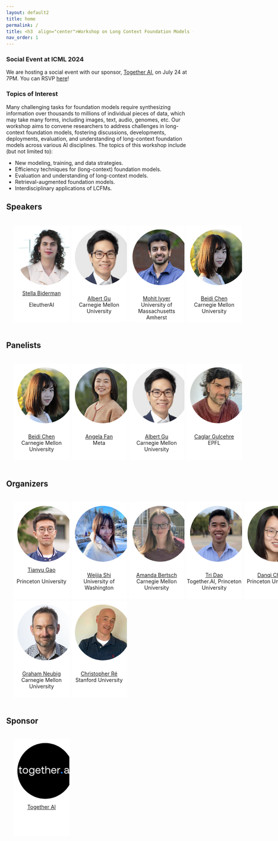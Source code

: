 ```yaml
---
layout: default2
title: home
permalink: /
title: <h3  align="center">Workshop on Long Context Foundation Models (LCFM)</h3>
nav_order: 1
---
```





<!-- <html lang="en">
<div class="news-box">
  <h4>Announcements</h4>
  <br>
  <p>1. <b>Recordings</b> are available on the <a href="https://neurips.cc/virtual/2023/workshop/66498" target="_blank">NeurIPS website</a> (NeurIPS registration required). They will be made public after one month (Jan 2024).<br>
  2. <b>Talk slides</b> are posted on the <a href="/speakers">speakers page</a>.<br>
  3. Congratuations to <a href="#paper-awards">paper award winners</a>!<br>
  4. <b>Workshop highlights and photos</b> can be found on our <a href="https://twitter.com/itif_workshop">Twitter</a>.
  <br><br>
  Thank you for joining us at NeurIPS 2023! Hope to see you next time! 
  </p>
</div>
</html> -->
<!-- 
# Call for Papers
<br>
### Important Dates

:loudspeaker: __The submission deadline is extended to June 6!__

* Submission Begins: May 20, 2024
  * Submission Portal: [OpenReview](https://openreview.net/group?id=ICML.cc/2024/Workshop/LCFM)
  * Template: [Overleaf](https://www.overleaf.com/read/jnvskgmhbgdx#1a9c21)
* Submission Deadline: ~~May 31, 2024~~ June 6, 2024 (11:59pm, anywhere on earth)
* Notification of Acceptance: June 17, 2024
* Camera-ready papers due: TBD
* Workshop Date: July 26, 2024


<br>


<br>

### Guidelines

* Paper submission is hosted on [OpenReview](https://openreview.net/group?id=ICML.cc/2024/Workshop/LCFM).
* We welcome papers __up to 4 pages (max)__, not including references or appendix. 
  * Please use the provided LaTex template ([Overleaf](https://www.overleaf.com/read/jnvskgmhbgdx#1a9c21)) for your submission.
  * The paper should be anonymized and uploaded to OpenReview as a single PDF. 
  * You may use as many pages of references and appendix as you wish, but reviewers are not required to read the appendix. 
  * Posting papers on preprint servers like ArXiv is permitted.
* This is a __non-archival__ workshop. No submission will be indexed nor have archival proceedings.
  * Accepted papers will appear on the workshop website. They will also be available on OpenReview and ICML virtual site.
  * We accept submissions that are under review at other venues (e.g., NeurIPS 2024), as long as this does not violate the dual-submission / anonymity policy of the other venue.
* The review process will be double-blind.
<br> -->

### Social Event at ICML 2024

We are hosting a social event with our sponsor, <a href="https://www.together.ai/">Together AI</a>, on July 24 at 7PM. You can RSVP <a href="https://lu.ma/9fctiq9k">here</a>!

### Topics of Interest

Many challenging tasks for foundation models require synthesizing information over thousands to millions of individual pieces of data, which may take many forms, including images, text, audio, genomes, etc. Our workshop aims to convene researchers to address challenges in long-context foundation models, fostering discussions, developments, deployments, evaluation, and understanding of long-context foundation models across various AI disciplines. The topics of this workshop include (but not limited to):

* New modeling, training, and data strategies.
* Efficiency techniques for (long-context) foundation models.
* Evaluation and understanding of long-context models.
* Retrieval-augmented foundation models.
* Interdisciplinary applications of LCFMs.

## Speakers
<html>
    <div class="team-container">
        <div class="team-member">
            <img src="/assets/img/speakers/stella.png" alt="Name 1">
            <a href="https://www.stellabiderman.com/">Stella Biderman</a>
            <p>EleutherAI</p>
        </div>
        <div class="team-member">
            <img src="/assets/img/speakers/albert.png" alt="Name 2">
            <p><a href="https://www.linkedin.com/in/albert-gu-8ab677139">Albert Gu</a>
            <br>Carnegie Mellon University</p>
        </div>
        <div class="team-member">
            <img src="/assets/img/speakers/mohit.png" alt="Name 3">
            <p><a href="https://people.cs.umass.edu/~miyyer/">Mohit Iyyer</a>
            <br>University of Massachusetts Amherst</p>
        </div>
        <div class="team-member">
            <img src="/assets/img/speakers/beidi.png" alt="Name 4">
            <p><a href="https://www.andrew.cmu.edu/user/beidic/">Beidi Chen</a>
            <br>Carnegie Mellon University</p>
        </div>
    </div>
</html>


## Panelists
<html>
    <div class="team-container">
         <div class="team-member">
            <img src="/assets/img/speakers/beidi.png" alt="Name 4">
            <p><a href="https://www.andrew.cmu.edu/user/beidic/">Beidi Chen</a>
            <br>Carnegie Mellon University</p>
        </div>
        <div class="team-member">
            <img src="/assets/img/speakers/angela.png" alt="Name 2">
            <p><a href="https://ai.meta.com/people/423869000175606/angela-fan/">Angela Fan</a>
            <br>Meta</p>
        </div>
        <div class="team-member">
            <img src="/assets/img/speakers/albert.png" alt="Name 2">
            <p><a href="https://www.linkedin.com/in/albert-gu-8ab677139">Albert Gu</a>
            <br>Carnegie Mellon University</p>
        </div>
        <div class="team-member">
            <img src="/assets/img/speakers/caglar.png" alt="Name 4">
            <p><a href="https://www.caglarg.com/">Caglar Gulcehre</a>
            <br>EPFL</p>
        </div>
    </div>
</html>


## Organizers
<html>
    <div class="team-container">
        <div class="team-member">
            <img src="/assets/img/organizers/tianyu.jpeg" alt="Name 1">
            <a href="https://gaotianyu.xyz/about/">Tianyu Gao</a>
            <p>Princeton University</p>
        </div>
        <div class="team-member">
            <img src="/assets/img/organizers/weijia.png" alt="Name 2">
            <p><a href="https://weijiashi.notion.site/">Weijia Shi</a>
            <br>University of Washington</p>
        </div>
        <div class="team-member">
            <img src="/assets/img/organizers/amanda.png" alt="Name 3">
            <p><a href="https://www.cs.cmu.edu/~abertsch/">Amanda Bertsch</a>
            <br>Carnegie Mellon University</p>
        </div>
        <div class="team-member">
            <img src="/assets/img/organizers/tri.png" alt="Name 4">
            <p><a href="https://tridao.me/">Tri Dao</a>
            <br>Together.AI, Princeton University</p>
        </div>
        <div class="team-member">
            <img src="/assets/img/organizers/danqi.png" alt="Name 5">
            <p><a href="https://www.cs.princeton.edu/~danqic/">Danqi Chen</a>
            <br>Princeton University</p>
        </div>
        <div class="team-member">
            <img src="/assets/img/organizers/graham.jpeg" alt="Name 6">
            <p><a href="https://phontron.com/">Graham Neubig</a>
            <br>Carnegie Mellon University</p>
        </div>
        <div class="team-member">
            <img src="/assets/img/organizers/chris.jpg" alt="Name 7">
            <p><a href="https://cs.stanford.edu/~chrismre/">Christopher Ré</a>
            <br>Stanford University</p>
        </div>
    </div>
</html>

## Sponsor

<html>
    <div class="team-container">
        <div class="team-member">
            <img src="/assets/img/together.png" alt="Together">
            <a href="https://www.together.ai/">Together AI</a>
        </div>
    </div>
</html>

<style>
    /* Style for the team container */
.team-container {
    display: grid;
    grid-template-columns: repeat(5, 1fr); /* Display 3 members per row */
    gap: 5px;
    max-width: 1000px;
    padding: 20px;
}

@media (max-width: 768px) {
    .team-container {
        grid-template-columns: repeat(2, 1fr); /* Display 2 members per row on smaller screens */
    }
}

/* Style for each team member */
.team-member {
    text-align: center;
    background-color: #fff;
    padding: 0px;
    width: 150px; /* Set a fixed width for consistent circle appearance */
    height: 260px; /* Set a fixed height for consistent circle appearance */
    /* box-shadow: 0px 3px 6px rgba(0, 0, 0, 0.1); */
    overflow: hidden; /* Hide any image overflow */
}


.team-member h3 {
    font-size: 16px;
    color: #333;
}

.team-member img {
  object-fit: cover;
  border-radius:50%;
  width: 150px;
  height: 150px;
  padding: 10px;
}

.sponsor-container {
    display: flex;
    gap: 5px;
}

.sponsor {
    flex: 1;
    margin: 10px;
    text-align: center;
    box-sizing: border-box;
    height: 50px;
    width: 50px;
}

.sponsor img {  
    width: 100%; /* Make the image take up 100% of the figure's width */
    height: 100%;
    object-fit: contain; 
}

.caption {
    margin-top: 12px; /* Adjust the margin to control the gap between the figure and the caption */
}

.right-half {
    flex: 1; /* Each figure takes up 50% of the available width */
    height: 500px; /* Set a fixed height for all figures (adjust the value as needed) */
}

.news-box {
    border: 1px solid #ccc;
    padding: 10px;
    width: 600px;
    margin: 0 auto;
    background-color: #f9f9f9;
}

@media (max-width: 600px) {
    .news-box {
        width: 100%; /* Adjust width to fit the screen */
    }
}
</style>

<br><br> 